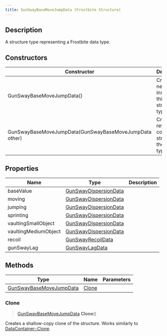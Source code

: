 ```yaml
---
title: GunSwayBaseMoveJumpData (Frostbite Structure)
---
```

## Description

A structure type representing a Frostbite data type.

## Constructors

| Constructor                                            | Description                                              |
| ------------------------------------------------------ | -------------------------------------------------------- |
| GunSwayBaseMoveJumpData()                              | Create a new instance of this structure type.            |
| GunSwayBaseMoveJumpData(GunSwayBaseMoveJumpData other) | Create a reference copy of a structure of the same type. |

## Properties

| Name                 | Type                                           | Description |
| -------------------- | ---------------------------------------------- | ----------- |
| baseValue            | [GunSwayDispersionData](GunSwayDispersionData) |             |
| moving               | [GunSwayDispersionData](GunSwayDispersionData) |             |
| jumping              | [GunSwayDispersionData](GunSwayDispersionData) |             |
| sprinting            | [GunSwayDispersionData](GunSwayDispersionData) |             |
| vaultingSmallObject  | [GunSwayDispersionData](GunSwayDispersionData) |             |
| vaultingMediumObject | [GunSwayDispersionData](GunSwayDispersionData) |             |
| recoil               | [GunSwayRecoilData](GunSwayRecoilData)         |             |
| gunSwayLag           | [GunSwayLagData](GunSwayLagData)               |             |

## Methods

| Type                                               | Name            | Parameters |
| -------------------------------------------------- | --------------- | ---------- |
| [GunSwayBaseMoveJumpData](GunSwayBaseMoveJumpData) | [Clone](#clone) |            |

### Clone

> [GunSwayBaseMoveJumpData](GunSwayBaseMoveJumpData) **Clone**()

Creates a shallow-copy clone of the structure. Works similarly to [DataContainer::Clone](/vext/ref/cls/shr/datacontainer#clone).
